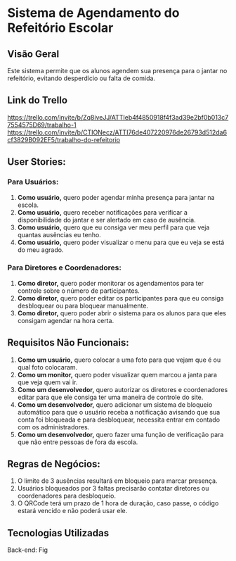 # Sistema de Agendamento do Refeitório Escolar
## Visão Geral
Este sistema permite que os alunos agendem sua presença para o jantar no refeitório, evitando desperdício ou falta de comida.

## Link do Trello
https://trello.com/invite/b/Zq8iveJJ/ATTIeb4f4850918f4f3ad39e2bf0b013c77554575D69/trabalho-1
https://trello.com/invite/b/CTIONecz/ATTI76de407220976de26793d512da6cf3829B092EF5/trabalho-do-refeitorio

## User Stories:

### Para Usuários:
1. **Como usuário,** quero poder agendar minha presença para jantar na escola.
2. **Como usuário,** quero receber notificações para verificar a disponibilidade do jantar e ser alertado em caso de ausência.
3. **Como usuário,** quero que eu consiga ver meu perfil para que veja quantas ausências eu tenho.
4. **Como usuário,** quero poder visualizar o menu para que eu veja se está do meu agrado.

### Para Diretores e Coordenadores:
1. **Como diretor,** quero poder monitorar os agendamentos para ter controle sobre o número de participantes.
2. **Como diretor,** quero poder editar os participantes para que eu consiga desbloquear ou para bloquear manualmente.
3. **Como diretor,** quero poder abrir o sistema para os alunos para que eles consigam agendar na hora certa.

## Requisitos Não Funcionais:
1. **Como um usuário,** quero colocar a uma foto para que vejam que é ou qual foto colocaram.
2. **Como um monitor,** quero poder visualizar quem marcou a janta para que veja quem vai ir.
3. **Como um desenvolvedor,** quero autorizar os diretores e coordenadores editar para que ele consiga ter uma maneira de controle do site.
4. **Como um desenvolvedor,** quero adicionar um sistema de bloqueio automático para que o usuário receba a notificação avisando que sua conta foi bloqueada e para desbloquear, necessita entrar em contado com os administradores.  
5. **Como um desenvolvedor,** quero fazer uma função de verificação para que não entre pessoas de fora da escola.

## Regras de Negócios:
1. O limite de 3 ausências resultará em bloqueio para marcar presença.
2. Usuários bloqueados por 3 faltas precisarão contatar diretores ou coordenadores para desbloqueio.
3. O QRCode terá um prazo de 1 hora de duração, caso passe, o código estará vencido e não poderá usar ele.

## Tecnologias Utilizadas
Back-end: Fig

